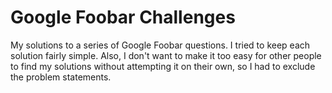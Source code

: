 

# Google Foobar Challenges

My solutions to a series of Google Foobar questions.  I tried to keep each solution fairly simple.  Also, I don't want 
to make it too easy for other people to find my solutions without attempting it on their own, so I had to exclude the 
problem statements.

